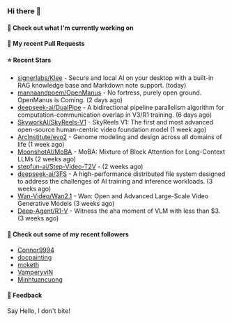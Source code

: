 ### Hi there 👋

#### 👷 Check out what I'm currently working on

#### 🔨 My recent Pull Requests


#### ⭐ Recent Stars

- [signerlabs/Klee](https://github.com/signerlabs/Klee) - Secure and local AI on your desktop with a built-in RAG knowledge base and Markdown note support. (today)
- [mannaandpoem/OpenManus](https://github.com/mannaandpoem/OpenManus) - No fortress, purely open ground.  OpenManus is Coming. (2 days ago)
- [deepseek-ai/DualPipe](https://github.com/deepseek-ai/DualPipe) - A bidirectional pipeline parallelism algorithm for computation-communication overlap in V3/R1 training. (6 days ago)
- [SkyworkAI/SkyReels-V1](https://github.com/SkyworkAI/SkyReels-V1) - SkyReels V1: The first and most advanced open-source human-centric video foundation model (1 week ago)
- [ArcInstitute/evo2](https://github.com/ArcInstitute/evo2) - Genome modeling and design across all domains of life (1 week ago)
- [MoonshotAI/MoBA](https://github.com/MoonshotAI/MoBA) - MoBA: Mixture of Block Attention for Long-Context LLMs (2 weeks ago)
- [stepfun-ai/Step-Video-T2V](https://github.com/stepfun-ai/Step-Video-T2V) -  (2 weeks ago)
- [deepseek-ai/3FS](https://github.com/deepseek-ai/3FS) -  A high-performance distributed file system designed to address the challenges of AI training and inference workloads.  (3 weeks ago)
- [Wan-Video/Wan2.1](https://github.com/Wan-Video/Wan2.1) - Wan: Open and Advanced Large-Scale Video Generative Models (3 weeks ago)
- [Deep-Agent/R1-V](https://github.com/Deep-Agent/R1-V) - Witness the aha moment of VLM with less than $3. (3 weeks ago)

#### 👯 Check out some of my recent followers

- [Connor9994](https://github.com/Connor9994)
- [docpainting](https://github.com/docpainting)
- [moketh](https://github.com/moketh)
- [VamperyviN](https://github.com/VamperyviN)
- [Minhtuancuong](https://github.com/Minhtuancuong)

#### 💬 Feedback

Say Hello, I don't bite!